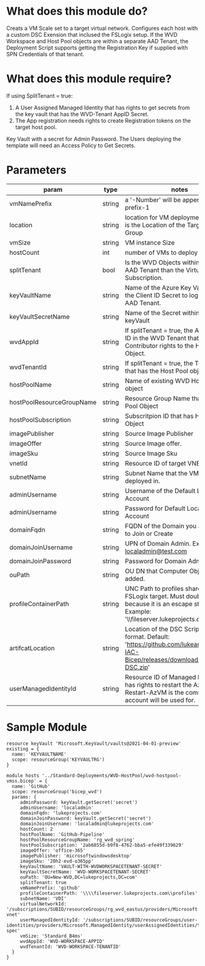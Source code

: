 # What does this module do?
Creats a VM Scale set to a target virtual network.  Configures each host with a custom DSC Exension that inclused the FSLogix setup.  If the WVD Workspace and Host Pool objects are within a separate AAD Tenant, the Deployment Script supports getting the Registration Key if supplied with SPN Credentials of that tenant.     

# What does this module require?

If using SplitTenant = true: 
1. A User Assigned Managed Identity that has rights to get secrets from the key vault that has the WVD-Tenant AppID Secret.
2. The App registration needs rights to create Registration tokens on the target host pool.  

Key Vault with a secret for Admin Password.  The Users deploying the template will need an Access Policy to Get Secrets.

# Parameters
param | type | notes
------|------|------
vmNamePrefix | string | a '-Number' will be appended.  Ex: prefix-1 
location | string | location for VM deployment.  Default is the Location of the Target Resource Group
vmSize | string | VM instance Size
hostCount | int | number of VMs to deploy
splitTenant | bool | Is the WVD Objects within a different AAD Tenant than the Virtual Machine Subscription.
keyVaultName | string | Name of the Azure Key Vault that has the Client ID Secret to login to remote AAD Tenant.
keyVaultSecretName | string | Name of the Secret within the keyVault
wvdAppId | string | If splitTenant = true, the Application ID in the WVD Tenant that has Contributor rights to the Host Pool Object.
wvdTenantId | string | If splitTenant = true, the Tenant ID that has the Host Pool object.
hostPoolName | string | Name of existing WVD Host Pool object
hostPoolResourceGroupName | string | Resource Group Name that has Host Pool Object
hostPoolSubscription | string | Subscritpion ID that has Host Pool Object
imagePublisher | string | Source Image Publisher
imageOffer | string | Source Image offer.
imageSku | string | Source Image Sku
vnetId | string | Resource ID of target VNET
subnetName | string | Subnet Name that the VMs will be deployed in.
adminUsername | string | Username of the Default Local Admin Account
adminUsername | string | Password for Default Local Admin Account
domainFqdn | string | FQDN of the Domain you are wanting to Join or Create
domainJoinUsername | string | UPN of Domain Admin.  Example: localadmin@test.com
domainJoinPassword | string | Password for Domain Admin
ouPath | string | OU DN that Computer Objects will be added.
profileContainerPath | string | UNC Path to profiles share for FSLogix target. Must double '\' because it is an escape string. Example: '\\\\fileserver.lukeprojects.com\\profiles' 
artifcatLocation | string | Location of the DSC Script in a .zip format.  Default: 'https://github.com/lukearp/Azure-IAC-Bicep/releases/download/DSC/WVD-DSC.zip'
userManagedIdentityId | string | Resource ID of Managed Identity that has rights to restart the Azure VM.  Restart-AzVM is the command this account will be used for.


# Sample Module

```Bicep
resource keyVault 'Microsoft.KeyVault/vaults@2021-04-01-preview' existing = {
  name: 'KEYVAULTNAME'
  scope: resourceGroup('KEYVAULTRG')   
}

module hosts '../Standard-Deployments/WVD-HostPool/wvd-hostpool-vmss.bicep' = {
  name: 'GitHub'
  scope: resourceGroup('bicep_wvd')
  params: {
     adminPassword: keyVault.getSecret('secret')
     adminUsername: 'localadmin'
     domainFqdn: 'lukeprojects.com'
     domainJoinPassword: keyVault.getSecret('secret')
     domainJoinUsername: 'localadmin@lukeprojects.com'
     hostCount: 2
     hostPoolName: 'GitHub-Pipeline'
     hostPoolResourceGroupName: 'rg_wvd_spring'
     hostPoolSubscription: '2ab6855d-b9f8-4762-bba5-efe49f339629'
     imageOffer: 'office-365'
     imagePublisher: 'microsoftwindowsdesktop'
     imageSku: '20h2-evd-o365pp'
     keyVaultName: 'VAULT-WITH-WVDWORKSPACETENANT-SECRET'
     keyVaultSecretName: 'WVD-WORKSPACETENANT-SECRET'
     ouPath: 'OU=New-WVD,DC=lukeprojects,DC=com'
     splitTenant: true
     vmNamePrefix: 'github'
     profileContainerPath: '\\\\fileserver.lukeprojects.com\\profiles'
     subnetName: 'VDI'
     virtualNetworkId: '/subscriptions/SUBID/resourceGroups/rg_wvd_eastus/providers/Microsoft.Network/virtualNetworks/wvd_eastus-vnet'
     userManagedIdentityId: '/subscriptions/SUBID/resourceGroups/user-identities/providers/Microsoft.ManagedIdentity/userAssignedIdentities/template-spec'
     vmSize: 'Standard_B4ms'
     wvdAppId: 'WVD-WORKSPACE-APPID'
     wvdTenantId: 'WVD-WORKSPACE-TENANTID'             
  }  
}
```
